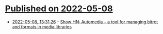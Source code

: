 # [Published on 2022-05-08](index.md)

* [2022-05-08, 13:31:26](https://news.ycombinator.com/item?id=31303799) - [Show HN: Automedia – a tool for managing bitrot and formats in media libraries](https://github.com/mmastrac/automedia)
